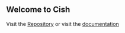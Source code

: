 ## Welcome to Cish

Visit the [Repository](https://github.com/alexander-lindner/cish/) or visit the [documentation](./docs/) 
